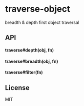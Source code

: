 
# traverse-object

breadth & depth first object traversal

## API

#### traverse#depth(obj, fn)
#### traverse#breadth(obj, fn)
#### traverse#filter(fn)

## License

MIT
